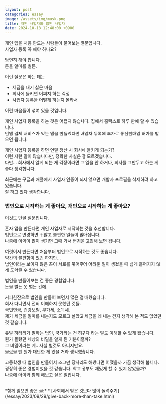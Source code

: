 ```yaml
---
layout: post
categories: essay
image: /assets/img/musk.png
title: 개인 사업자와 법인 사업자
date: 2024-10-18 12:48:00 +0900
---
```


개인 앱을 처음 만드는 사람들이 물어보는 질문입니다.  
사업자 등록 꼭 해야 하나요?

당연히 해야 합니다.  
돈을 얼마를 벌든.

이런 질문은 하는 데는

* 세금을 내기 싫은 마음  
* 회사에 들키면 어쩌지 하는 걱정  
* 사업자 등록을 어떻게 하는지 몰라서

이런 마음들이 섞여 있을 것입니다.

개인 사업자 등록을 하는 것은 어렵지 않습니다. 집에서 홈택스로 하루 만에 할 수 있습니다.    
인앱 결제 서비스가 있는 앱을 만들었다면 사업자 등록에 추가로 통신판매업 허가를 받으면 됩니다.  

개인 사업자 등록을 하면 연말 정산 시 회사에 들키게 되는가?  
이런 저런 말이 많습니다만, 정확한 사실은 잘 모르겠습니다.  
다만... 회사에서 알게 되는 게 걱정이라면 그 일을 안 하거나, 회사를 그만두고 하는 게 좋다 생각합니다.

최근에는 구글과 애플에서 사업자 인증이 되지 않으면 개발자 프로필을 삭제하려 하고 있습니다.  
잘 하고 있다 생각합니다.

### 법인으로 시작하는 게 좋아요, 개인으로 시작하는 게 좋아요?
이것도 단골 질문입니다.

혼자 앱을 만든다면 개인 사업자로 시작하는 것을 추천합니다.  
법인으로 변경하면 귀찮고 불편한 일들이 많아집니다.  
나중에 이익이 많이 생기면 그때 가서 변경을 고민해 보면 됩니다.

여럿이서 만든다면 처음부터 법인으로 시작하는 것도 좋습니다.  
약간의 불편함이 있긴 하지만...  
법인이라는 보이지 않은 끈이 서로를 묶어주어 어려운 일이 생겼을 때 쉽게 흩어지지 않게 도와줄 수 있습니다.

법인을 만들어보는 건 좋은 경험입니다.  
돈을 벌든 못 벌든 간에.

커피한잔으로 법인을 만들어 보면서 많은 걸 배웠습니다.  
회사 다니면서 전혀 이해하지 못했던 것들.  
국민연금, 건강보험, 부가세, 소득세.  
제가 세금을 얼마를 내는지도 모르고 살았고 세금을 왜 내는 건지 생각해 본 적도 없었던 것 같습니다.

유발 하라리가 말하는 법인, 국가라는 건 허구다 라는 말도 이해할 수 있게 됐습니다.  
뭔가 몰랐던 세상의 비밀을 알게 된 기분이랄까?  
그 비밀이라는 게.. 사실 별것도 아니지만요.  
몰랐을 땐 뭔가 대단한 게 있을 거라 생각했습니다.

고등학생 때 법인을 만들어서 조그만 장사라도 해봤다면 어땠을까 가끔 생각해 봅니다.  
굉장히 좋은 경험이었을 것 같습니다. 학교 공부도 재밌게 할 수 있지 않았을까?  
나중에 아이와 함께 해보고 싶은 일입니다.

<br>
*함께 읽으면 좋은 글:*
* [사회에서 받은 것보다 많이 돌려주기](/essay/2023/09/29/give-back-more-than-take.html)
